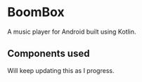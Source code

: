 # BoomBox
A music player for Android built using Kotlin. 

## Components used
Will keep updating this as I progress.
